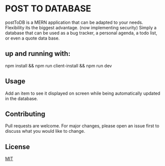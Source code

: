 # POST TO DATABASE

postToDB is a MERN application that can be adapted to your needs. Flexibility its the biggest advantage. (now implementing security)
Simply a database that can be used as a bug tracker, a personal agenda, a todo list, or even a quote data base.

## up and running with:

npm install && npm run client-install && npm run dev

## Usage

Add an item to see it displayed on screen while being automatically updated in the database. 

## Contributing

Pull requests are welcome. For major changes, please open an issue first to discuss what you would like to change.

## License

[MIT](https://choosealicense.com/licenses/mit/)
